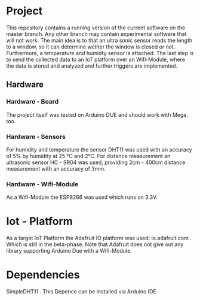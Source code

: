 # Project
This repository contains a running version of the current software on the master branch. Any other branch may contain experimental software that will not work. The main idea is to that an ultra sonic sensor reads the length to a window, so it can determine wether the window is closed or not. Furthermore, a temperature and humidty sensor is attached. The last step is to send the collected data to an IoT platform over an Wifi-Module, where the data is stored and analyzed and further triggers are implemented.

## Hardware

### Hardware - Board
The project itself was tested on Arduino DUE and should work with Mega, too. 

### Hardware - Sensors
For humidity and temperature the sensor DHT11 was used with an accuracy of 5% by humidity at 25 °C and 2°C. 
For distance measurement an ultrasonic sensor HC - SR04 was used, providing 2cm - 400cm distance measurement with an accuracy of 3mm. 

### Hardware - Wifi-Module
As a Wifi-Module the ESP8266 was used which runs on 3.3V.


# Iot - Platform
As a target IoT Platform the Adafruit IO platform was used: io.adafruit.com . Which is still in the beta-phase. Note that Adafruit does not give out any library supporting Arduino Due with a Wifi-Module. 

# Dependencies
SimpleDHT11 . This Depence can be installed via Arduino IDE

